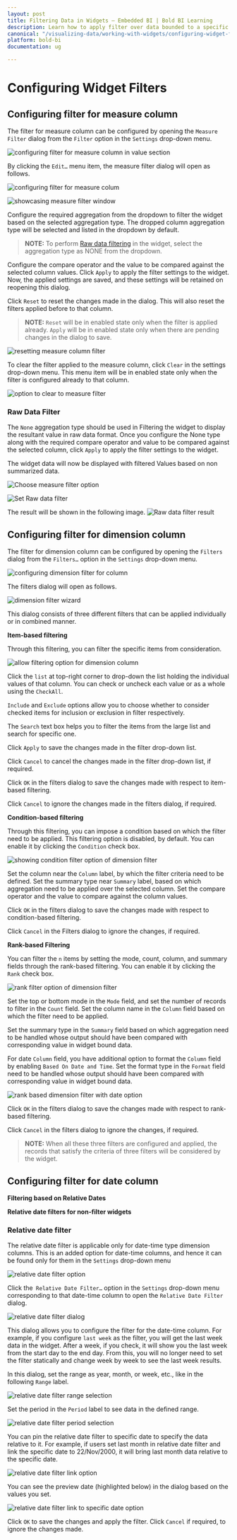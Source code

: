 ```yaml
---
layout: post
title: Filtering Data in Widgets – Embedded BI | Bold BI Learning
description: Learn how to apply filter over data bounded to a specific widget based on condition and/or other field in Bold BI Embedded.
canonical: "/visualizing-data/working-with-widgets/configuring-widget-filters/"
platform: bold-bi
documentation: ug

---
```


# Configuring Widget Filters

## Configuring filter for measure column

   The filter for measure column can be configured by opening the `Measure Filter` dialog from the `Filter` option in the `Settings` drop-down menu.

   ![configuring filter for measure column in value section](/static/assets/visualizing-data/working-with-widgets/images/configuringfilterformeasurecolumn_valuesfilter.PNG)

   By clicking the `Edit…` menu item, the measure filter dialog will open as follows.

   ![configuring filter for measure colum](/static/assets/visualizing-data/working-with-widgets/images/configuringfilterformeasurecolumn_measurefilter.PNG#max-width=43%)

   ![showcasing measure filter window](/static/assets/visualizing-data/working-with-widgets/images/measurefilterwindow.PNG#max-width=62%)

   Configure the required aggregation from the dropdown to filter the widget based on the selected aggregation type. The dropped column aggregation type will be selected and listed in the dropdown by default.

   > **NOTE:** To perform [Raw data filtering](/visualizing-data/working-with-widgets/configuring-widget-filters/#raw-data-filter) in the widget, select the aggregation type as NONE from the dropdown.

   Configure the compare operator and the value to be compared against the selected column values. Click `Apply` to apply the filter settings to the widget. Now, the applied settings are saved, and these settings will be retained on reopening this dialog.

   Click `Reset` to reset the changes made in the dialog. This will also reset the filters applied before to that column.

   > **NOTE:**  `Reset` will be in enabled state only when the filter is applied already. `Apply` will be in enabled state only when there are pending changes in the dialog to save.

   ![resetting measure column filter](/static/assets/visualizing-data/working-with-widgets/images/configuringfilterformeasurecolumn_reseticon.PNG#max-width=62%)

   To clear the filter applied to the measure column, click `Clear` in the settings drop-down menu. This menu item will be in enabled state only when the filter is configured already to that column.

   ![option to clear to measure filter](/static/assets/visualizing-data/working-with-widgets/images/configuringfilterformeasurecolumn_clearfilter.PNG)

### Raw Data Filter
   The `None` aggregation type should be used in Filtering the widget to display the resultant value in raw data format. Once you configure the None type along with the required compare operator and value to be compared against the selected column, click `Apply` to apply the filter settings to the widget.

   The widget data will now be displayed with filtered Values based on non summarized data.
   
   ![Choose measure filter option](/static/assets/visualizing-data/working-with-widgets/images/MeasureFilterOption.png#max-width=55%)

   ![Set Raw data filter](/static/assets/visualizing-data/working-with-widgets/images/MeasureFilterAggregation.png#max-width=62%)

   The result will be shown in the following image.
   ![Raw data filter result](/static/assets/visualizing-data/working-with-widgets/images/MeasureFilterAggregationResult.png)

## Configuring filter for dimension column

   The filter for dimension column can be configured by opening the `Filters` dialog from the `Filters…` option in the `Settings` drop-down menu.

   ![configuring dimension filter for column](/static/assets/visualizing-data/working-with-widgets/images/configuringfilterfordimensioncolumn_columnsfilter.PNG)

   The filters dialog will open as follows.

   ![dimension filter wizard](/static/assets/visualizing-data/working-with-widgets/images/configuringfilterfordimensioncolumn_filterwizard.PNG)

   This dialog consists of three different filters that can be applied individually or in combined manner.

   **Item-based filtering**

   Through this filtering, you can filter the specific items from consideration.

   ![allow filtering option for dimension column](/static/assets/visualizing-data/working-with-widgets/images/configuringfilterfordimensioncolumn_allowfiltering.PNG)

   Click the `list` at top-right corner to drop-down the list holding the individual values of that column. You can check or uncheck each value or as a whole using the `CheckAll`.

   `Include` and `Exclude` options allow you to choose whether to consider checked items for inclusion or exclusion in filter respectively.

   The `Search` text box helps you to filter the items from the large list and search for specific one.

   Click `Apply` to save the changes made in the filter drop-down list.

   Click `Cancel` to cancel the changes made in the filter drop-down list, if required.

   Click `OK` in the filters dialog to save the changes made with respect to item-based filtering.

   Click `Cancel` to ignore the changes made in the filters dialog, if required.

   **Condition-based filtering**

   Through this filtering, you can impose a condition based on which the filter need to be applied. This filtering option is disabled, by default. You can enable it by clicking the `Condition` check box.

   ![showing condition filter option of dimension filter](/static/assets/visualizing-data/working-with-widgets/images/configuringfilterfordimensioncolumn_condition.PNG)

   Set the column near the `Column` label, by which the filter criteria need to be defined. Set the summary type near `Summary` label, based on which aggregation need to be applied over the selected column. Set the compare operator and the value to compare against the column values.

   Click `OK` in the filters dialog to save the changes made with respect to condition-based filtering.

   Click `Cancel` in the Filters dialog to ignore the changes, if required.

   **Rank-based Filtering**

   You can filter the `n` items by setting the mode, count, column, and summary fields through the rank-based filtering. You can enable it by clicking the `Rank` check box.

   ![rank filter option of dimension filter](/static/assets/visualizing-data/working-with-widgets/images/configuringfilterfordimensioncolumn_rank.PNG)

   Set the top or bottom mode in the `Mode` field, and set the number of records to filter in the `Count` field. Set the column name in the `Column` field based on which the filter need to be applied. 
   
   Set the summary type in the `Summary` field based on which aggregation need to be handled whose output should have been compared with corresponding value in widget bound data.

   For date `Column` field, you have additional option to format the `Column` field by enabling `Based On Date and Time`. Set the format type in the `Format` field need to be handled whose output should have been compared with corresponding value in widget bound data.

   ![rank based dimension filter with date option](/static/assets/visualizing-data/working-with-widgets/images/configuringfilterfordimensioncolumn_rankdate.PNG)

   Click `OK` in the filters dialog to save the changes made with respect to rank-based filtering.

   Click `Cancel` in the filters dialog to ignore the changes, if required.

   > **NOTE:**  When all these three filters are configured and applied, the records that satisfy the criteria of three filters will be considered by the widget.

## Configuring filter for date column

**Filtering based on Relative Dates**

**Relative date filters for non-filter widgets**

### Relative date filter

The relative date filter is applicable only for date-time type dimension columns. This is an added option for date-time columns, and hence it can be found only for them in the `Settings` drop-down menu

![relative date filter option](/static/assets/visualizing-data/working-with-widgets/images/relativedatefilteroption.png)

Click the` Relative Date Filter…` option in the `Settings` drop-down menu corresponding to that date-time column to open the   `Relative Date Filter` dialog.

![relative date filter dialog](/static/assets/visualizing-data/working-with-widgets/images/relativedatefilterdialog.png)

This dialog allows you to configure the filter for the date-time column. For example, if you configure `last week` as the filter, you will get the last week data in the widget. After a week, if you check, it will show you the last week from the start day to the end day. From this, you will no longer need to set the filter statically and change week by week to see the last week results.

In this dialog, set the range as year, month, or week, etc., like in the following `Range` label.

![relative date filter range selection](/static/assets/visualizing-data/working-with-widgets/images/relativedatefilterrangelabel.png)

Set the period in the `Period` label to see data in the defined range.

![relative date filter period selection](/static/assets/visualizing-data/working-with-widgets/images/relativedatefilterperiod.png)

You can pin the relative date filter to specific date to specify the data relative to it. For example, if users set last month in relative date filter and link the specific date to 22/Nov/2000, it will bring last month data relative to the specific date.

![relative date filter link option](/static/assets/visualizing-data/working-with-widgets/images/relativedatelinkdate.PNG)

You can see the preview date (highlighted below) in the dialog based on the values you set.

![relative date filter link to specific date option](/static/assets/visualizing-data/working-with-widgets/images/relativedatefilterspecificdate.PNG)

Click `OK` to save the changes and apply the filter.
Click `Cancel` if required, to ignore the changes made.






